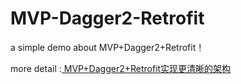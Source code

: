 # MVP-Dagger2-Retrofit
a simple demo about MVP+Dagger2+Retrofit！

more detail :[ MVP+Dagger2+Retrofit实现更清晰的架构](http://blog.csdn.net/tiankong1206/article/details/46486401)
